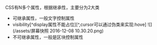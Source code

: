 CSS有N多个属性，根据继承性，主要分为2大类
- 可继承属性，一般文字控制属性
 - visibility[^display属性不能占位][^,cursor可以通过伪类来实现:hove]
![](/assets/屏幕快照 2016-12-08 10.30.20.png)
- 不可继承属性，一般是区块控制属性

